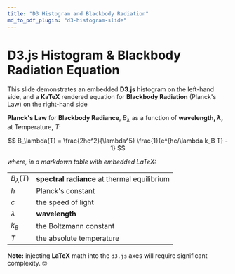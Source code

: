 ```yaml
---
title: "D3 Histogram and Blackbody Radiation"
md_to_pdf_plugin: "d3-histogram-slide" 
---
```


# D3.js Histogram & Blackbody Radiation Equation

This slide demonstrates an embedded **D3.js** histogram on the left-hand side, and a **KaTeX** rendered equation for **Blackbody Radiation** (Planck's Law) on the right-hand side


**Planck's Law** for **Blackbody Radiance**, $B_\lambda$ as a function of **wavelength, $\lambda$,** at Temperature, $T$:

$$
B_\lambda(T) = \frac{2hc^2}{\lambda^5} \frac{1}{e^{hc/\lambda k_B T} - 1}
$$

*where, in a markdown table with embedded LaTeX:*

|                |                                              |
|----------------|----------------------------------------------|
| $B_\lambda(T)$ | **spectral radiance** at thermal equilibrium |
| $h$            | Planck's constant                            |
| $c$            | the speed of light                           |
| $\lambda$      | **wavelength** |
| $k_B$          | the Boltzmann constant                       |
| $T$            | the absolute temperature                     |


**Note:** injecting **LaTeX** math into the `d3.js` axes will require significant complexity. 🤓
